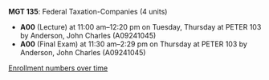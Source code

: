 **MGT 135**: Federal Taxation-Companies (4 units)

- **A00** (Lecture) at 11:00 am–12:20 pm on Tuesday, Thursday at PETER 103 by Anderson, John Charles (A09241045)
- **A00** (Final Exam) at 11:30 am–2:29 pm on Thursday at PETER 103 by Anderson, John Charles (A09241045)

[Enrollment numbers over time](./MGT135.tsv)
